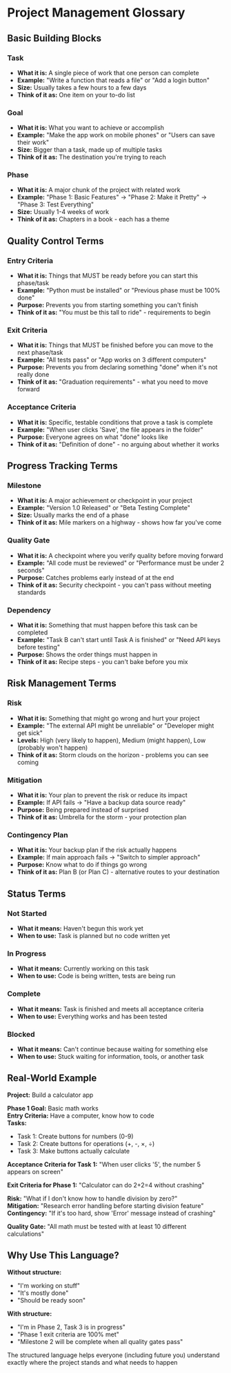 # Project Management Glossary

## **Basic Building Blocks**

### **Task**
- **What it is:** A single piece of work that one person can complete
- **Example:** "Write a function that reads a file" or "Add a login button"
- **Size:** Usually takes a few hours to a few days
- **Think of it as:** One item on your to-do list

### **Goal** 
- **What it is:** What you want to achieve or accomplish
- **Example:** "Make the app work on mobile phones" or "Users can save their work"
- **Size:** Bigger than a task, made up of multiple tasks
- **Think of it as:** The destination you're trying to reach

### **Phase**
- **What it is:** A major chunk of the project with related work
- **Example:** "Phase 1: Basic Features" → "Phase 2: Make it Pretty" → "Phase 3: Test Everything"
- **Size:** Usually 1-4 weeks of work
- **Think of it as:** Chapters in a book - each has a theme

## **Quality Control Terms**

### **Entry Criteria**
- **What it is:** Things that MUST be ready before you can start this phase/task
- **Example:** "Python must be installed" or "Previous phase must be 100% done"
- **Purpose:** Prevents you from starting something you can't finish
- **Think of it as:** "You must be this tall to ride" - requirements to begin

### **Exit Criteria**
- **What it is:** Things that MUST be finished before you can move to the next phase/task
- **Example:** "All tests pass" or "App works on 3 different computers"
- **Purpose:** Prevents you from declaring something "done" when it's not really done
- **Think of it as:** "Graduation requirements" - what you need to move forward

### **Acceptance Criteria**
- **What it is:** Specific, testable conditions that prove a task is complete
- **Example:** "When user clicks 'Save', the file appears in the folder"
- **Purpose:** Everyone agrees on what "done" looks like
- **Think of it as:** "Definition of done" - no arguing about whether it works

## **Progress Tracking Terms**

### **Milestone**
- **What it is:** A major achievement or checkpoint in your project
- **Example:** "Version 1.0 Released" or "Beta Testing Complete"
- **Size:** Usually marks the end of a phase
- **Think of it as:** Mile markers on a highway - shows how far you've come

### **Quality Gate**
- **What it is:** A checkpoint where you verify quality before moving forward
- **Example:** "All code must be reviewed" or "Performance must be under 2 seconds"
- **Purpose:** Catches problems early instead of at the end
- **Think of it as:** Security checkpoint - you can't pass without meeting standards

### **Dependency**
- **What it is:** Something that must happen before this task can be completed
- **Example:** "Task B can't start until Task A is finished" or "Need API keys before testing"
- **Purpose:** Shows the order things must happen in
- **Think of it as:** Recipe steps - you can't bake before you mix

## **Risk Management Terms**

### **Risk**
- **What it is:** Something that might go wrong and hurt your project
- **Example:** "The external API might be unreliable" or "Developer might get sick"
- **Levels:** High (very likely to happen), Medium (might happen), Low (probably won't happen)
- **Think of it as:** Storm clouds on the horizon - problems you can see coming

### **Mitigation**
- **What it is:** Your plan to prevent the risk or reduce its impact
- **Example:** If API fails → "Have a backup data source ready"
- **Purpose:** Being prepared instead of surprised
- **Think of it as:** Umbrella for the storm - your protection plan

### **Contingency Plan**
- **What it is:** Your backup plan if the risk actually happens
- **Example:** If main approach fails → "Switch to simpler approach"
- **Purpose:** Know what to do if things go wrong
- **Think of it as:** Plan B (or Plan C) - alternative routes to your destination

## **Status Terms**

### **Not Started**
- **What it means:** Haven't begun this work yet
- **When to use:** Task is planned but no code written yet

### **In Progress** 
- **What it means:** Currently working on this task
- **When to use:** Code is being written, tests are being run

### **Complete**
- **What it means:** Task is finished and meets all acceptance criteria
- **When to use:** Everything works and has been tested

### **Blocked**
- **What it means:** Can't continue because waiting for something else
- **When to use:** Stuck waiting for information, tools, or another task

## **Real-World Example**

**Project:** Build a calculator app

**Phase 1 Goal:** Basic math works  
**Entry Criteria:** Have a computer, know how to code  
**Tasks:**
- Task 1: Create buttons for numbers (0-9)
- Task 2: Create buttons for operations (+, -, ×, ÷)
- Task 3: Make buttons actually calculate

**Acceptance Criteria for Task 1:** "When user clicks '5', the number 5 appears on screen"

**Exit Criteria for Phase 1:** "Calculator can do 2+2=4 without crashing"

**Risk:** "What if I don't know how to handle division by zero?"  
**Mitigation:** "Research error handling before starting division feature"  
**Contingency:** "If it's too hard, show 'Error' message instead of crashing"

**Quality Gate:** "All math must be tested with at least 10 different calculations"

## **Why Use This Language?**

**Without structure:**
- "I'm working on stuff"
- "It's mostly done" 
- "Should be ready soon"

**With structure:**
- "I'm in Phase 2, Task 3 is in progress"
- "Phase 1 exit criteria are 100% met"
- "Milestone 2 will be complete when all quality gates pass"

The structured language helps everyone (including future you) understand exactly where the project stands and what needs to happen 